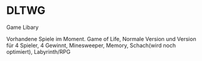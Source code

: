 # DLTWG
Game Libary

Vorhandene Spiele im Moment. Game of Life, Normale Version und Version für 4 Spieler, 4 Gewinnt, Minesweeper, Memory, Schach(wird noch optimiert), Labyrinth/RPG
